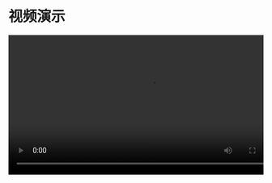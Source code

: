 # 视频演示

<div style="overflow: hidden;"><video width="110%" preload="auto" position="absolute" controls>
	<source src="_media/movie.mp4" type="video/mp4">
	您的浏览器不支持 video 属性。
</video></div>

